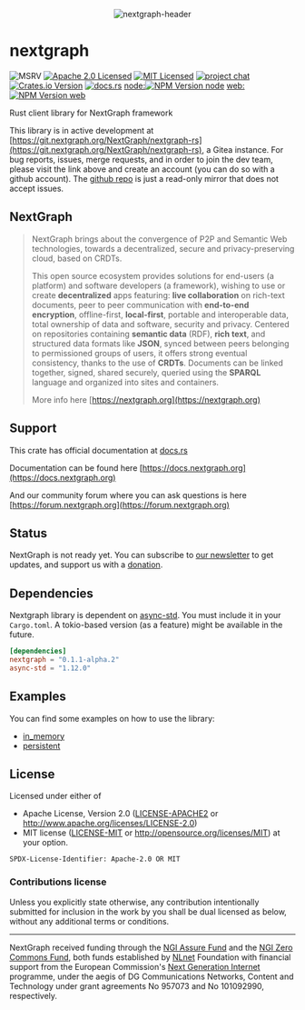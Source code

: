 <p align="center">
    <img src="https://git.nextgraph.org/NextGraph/nextgraph-rs/raw/branch/master/nextgraph/.static/header.png" alt="nextgraph-header" />
</p>

# nextgraph

![MSRV][rustc-image]
[![Apache 2.0 Licensed][license-image]][license-link]
[![MIT Licensed][license-image2]][license-link2]
[![project chat](https://img.shields.io/badge/zulip-join_chat-brightgreen.svg)](https://forum.nextgraph.org)
[![Crates.io Version](https://img.shields.io/crates/v/nextgraph)](https://crates.io/crates/nextgraph)
[![docs.rs](https://img.shields.io/docsrs/nextgraph)](https://docs.rs/nextgraph)
[node:![NPM Version node](https://img.shields.io/npm/v/nextgraph)](https://www.npmjs.com/package/nextgraph)
[web:![NPM Version web](https://img.shields.io/npm/v/nextgraphweb)](https://www.npmjs.com/package/nextgraphweb)

Rust client library for NextGraph framework

This library is in active development at [https://git.nextgraph.org/NextGraph/nextgraph-rs](https://git.nextgraph.org/NextGraph/nextgraph-rs), a Gitea instance. For bug reports, issues, merge requests, and in order to join the dev team, please visit the link above and create an account (you can do so with a github account). The [github repo](https://github.com/nextgraph-org/nextgraph-rs) is just a read-only mirror that does not accept issues.

## NextGraph

> NextGraph brings about the convergence of P2P and Semantic Web technologies, towards a decentralized, secure and privacy-preserving cloud, based on CRDTs.
>
> This open source ecosystem provides solutions for end-users (a platform) and software developers (a framework), wishing to use or create **decentralized** apps featuring: **live collaboration** on rich-text documents, peer to peer communication with **end-to-end encryption**, offline-first, **local-first**, portable and interoperable data, total ownership of data and software, security and privacy. Centered on repositories containing **semantic data** (RDF), **rich text**, and structured data formats like **JSON**, synced between peers belonging to permissioned groups of users, it offers strong eventual consistency, thanks to the use of **CRDTs**. Documents can be linked together, signed, shared securely, queried using the **SPARQL** language and organized into sites and containers.
>
> More info here [https://nextgraph.org](https://nextgraph.org)

## Support

This crate has official documentation at [docs.rs](https://docs.rs/nextgraph/0.1.0/nextgraph/)

Documentation can be found here [https://docs.nextgraph.org](https://docs.nextgraph.org)

And our community forum where you can ask questions is here [https://forum.nextgraph.org](https://forum.nextgraph.org)

## Status

NextGraph is not ready yet. You can subscribe to [our newsletter](https://list.nextgraph.org/subscription/form) to get updates, and support us with a [donation](https://nextgraph.org/donate/).

## Dependencies

Nextgraph library is dependent on [async-std](https://async.rs/). You must include it in your `Cargo.toml`.
A tokio-based version (as a feature) might be available in the future.

```toml
[dependencies]
nextgraph = "0.1.1-alpha.2"
async-std = "1.12.0"
```

## Examples

You can find some examples on how to use the library:

-   [in_memory](https://git.nextgraph.org/NextGraph/nextgraph-rs/src/branch/master/nextgraph/examples)
-   [persistent](https://git.nextgraph.org/NextGraph/nextgraph-rs/src/branch/master/nextgraph/examples)

## License

Licensed under either of

-   Apache License, Version 2.0 ([LICENSE-APACHE2](LICENSE-APACHE2) or http://www.apache.org/licenses/LICENSE-2.0)
-   MIT license ([LICENSE-MIT](LICENSE-MIT) or http://opensource.org/licenses/MIT)
    at your option.

`SPDX-License-Identifier: Apache-2.0 OR MIT`

### Contributions license

Unless you explicitly state otherwise, any contribution intentionally submitted
for inclusion in the work by you shall be dual licensed as below, without any
additional terms or conditions.

---

NextGraph received funding through the [NGI Assure Fund](https://nlnet.nl/assure) and the [NGI Zero Commons Fund](https://nlnet.nl/commonsfund/), both funds established by [NLnet](https://nlnet.nl/) Foundation with financial support from the European Commission's [Next Generation Internet](https://ngi.eu/) programme, under the aegis of DG Communications Networks, Content and Technology under grant agreements No 957073 and No 101092990, respectively.


[rustc-image]: https://img.shields.io/badge/rustc-1.81+-blue.svg
[license-image]: https://img.shields.io/badge/license-Apache2.0-blue.svg
[license-link]: https://git.nextgraph.org/NextGraph/nextgraph-rs/raw/branch/master/LICENSE-APACHE2
[license-image2]: https://img.shields.io/badge/license-MIT-blue.svg
[license-link2]: https://git.nextgraph.org/NextGraph/nextgraph-rs/src/branch/master/LICENSE-MIT
